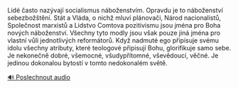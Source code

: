 
Lidé často nazývají socialismus náboženstvím. Opravdu je to náboženství sebezbožštění. Stát a Vláda, o nichž mluví plánovači, Národ nacionalistů, Společnost marxistů a Lidstvo Comtova pozitivismu jsou jména pro Boha nových náboženství. Všechny tyto modly jsou však pouze jiná jména pro vlastní vůli jednotlivých reformátorů. Když nadmuté ego připisuje svému idolu všechny atributy, které teologové připisují Bohu, glorifikuje samo sebe. Je nekonečně dobré, všemocné, všudypřítomné, vševědoucí, věčné. Je jedinou dokonalou bytostí v tomto nedokonalém světě.

[🔊 Poslechnout audio](/data/7-paragraphs/audio/chapter_140/para_001-Lid-asto-nazvaj-socialismus-nboenstvm-Opra.mp3)
